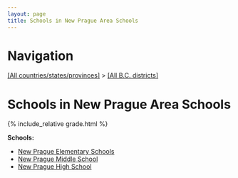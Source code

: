 ```yaml
---
layout: page
title: Schools in New Prague Area Schools
---
```

# Navigation

[[All countries/states/provinces]](../..) > [[All B.C. districts]](..)

# Schools in New Prague Area Schools

{% include_relative grade.html %}

**Schools:**

- [New Prague Elementary Schools](New_Prague_Elementary_Schools.md)
- [New Prague Middle School](New_Prague_Middle_School.md)
- [New Prague High School](New_Prague_High_School.md)
